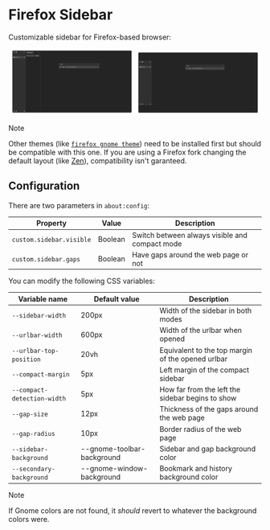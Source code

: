 # Firefox Sidebar

Customizable sidebar for Firefox-based browser:

<p align="center">
    <img src="./images/always-visible.png" width="49%" /> <img src="./images/compact.png" width="49%" />
</p>

> [!NOTE]
> Other themes (like [`firefox gnome theme`](https://github.com/rafaelmardojai/firefox-gnome-theme)) need to be installed first but should be compatible with this one.
> If you are using a Firefox fork changing the default layout (like [Zen](https://zen-browser.app/)), compatibility isn't garanteed.

## Configuration

There are two parameters in `about:config`:

| Property                 | Value   | Description                                    |
|------------------------- | ------- |----------------------------------------------- |
| `custom.sidebar.visible` | Boolean | Switch between always visible and compact mode |
| `custom.sidebar.gaps`    | Boolean | Have gaps around the web page or not           |

You can modify the following CSS variables:

| Variable name               | Default value              | Description                                       |
|---------------------------- | -------------------------- |-------------------------------------------------- |
| `--sidebar-width`           | 200px                      | Width of the sidebar in both modes                |
| `--urlbar-width`            | 600px                      | Width of the urlbar when opened                   |
| `--urlbar-top-position`     | 20vh                       | Equivalent to the top margin of the opened urlbar |
| `--compact-margin`          | 5px                        | Left margin of the compact sidebar                |
| `--compact-detection-width` | 5px                        | How far from the left the sidebar begins to show  |
| `--gap-size`                | 12px                       | Thickness of the gaps around the web page         |
| `--gap-radius`              | 10px                       | Border radius of the web page                     |
| `--sidebar-background`      | --gnome-toolbar-background | Sidebar and gap background color                  |
| `--secondary-background`    | --gnome-window-background  | Bookmark and history background color             |

> [!NOTE]
> If Gnome colors are not found, it *should* revert to whatever the background colors were.
